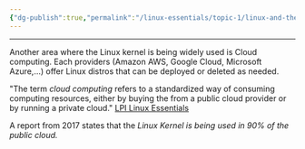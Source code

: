 ```yaml
---
{"dg-publish":true,"permalink":"/linux-essentials/topic-1/linux-and-the-cloud/"}
---
```


---
Another area where the Linux kernel is being widely used is Cloud computing. Each providers (Amazon AWS, Google Cloud, Microsoft Azure,...) offer Linux distros that can be deployed or deleted as needed.

"The term _cloud computing_ refers to a standardized way of consuming computing resources, either by buying the from a public cloud provider or by running a private cloud." [LPI Linux Essentials]()

A report from 2017 states that the _Linux Kernel is being used in 90% of the public cloud._

